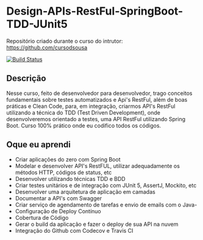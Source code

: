 # Design-APIs-RestFul-SpringBoot-TDD-JUnit5
Repositório criado durante o curso do intrutor: https://github.com/cursodsousa  

[![Build Status](https://travis-ci.com/DavidChavess/Design-APIs-RestFul-SpringBoot-TDD-JUnit5.svg?branch=master)](https://travis-ci.com/DavidChavess/Design-APIs-RestFul-SpringBoot-TDD-JUnit5)


## Descrição

Nesse curso, feito de desenvolvedor para desenvolvedor, trago conceitos fundamentais sobre testes automatizados e Api's RestFul,  além de boas práticas e Clean Code, para, em integração, criarmos API's RestFul utilizando a técnica do TDD (Test Driven Development), onde desenvolveremos orientado a testes, uma API RestFul utilizando Spring Boot. Curso 100% prático onde eu codifico todos os códigos.

## Oque eu aprendi 
- Criar aplicações do zero com Spring Boot
- Modelar e desenvolver API's RestFUL, utilizar adequadamente os métodos HTTP, códigos de status, etc
- Desenvolver utilizando técnicas TDD e BDD
- Criar testes unitários e de integração com JUnit 5, AssertJ, Mockito, etc
- Desenvolver uma arquitetura de aplicação em camadas
- Documentar a API's com Swagger
- Criar serviço de agendamento de tarefas e envio de emails com o Java-
- Configuração de Deploy Contínuo
- Cobertura de Código
- Gerar o build da aplicação e fazer o deploy de sua API na nuvem
- Integração do Github com Codecov e Travis CI
